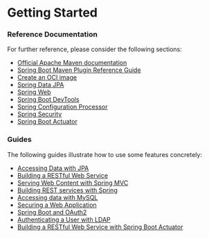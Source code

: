 # Getting Started

### Reference Documentation

For further reference, please consider the following sections:

* [Official Apache Maven documentation](https://maven.apache.org/guides/index.html)
* [Spring Boot Maven Plugin Reference Guide](https://docs.spring.io/spring-boot/docs/2.7.4-SNAPSHOT/maven-plugin/reference/html/)
* [Create an OCI image](https://docs.spring.io/spring-boot/docs/2.7.4-SNAPSHOT/maven-plugin/reference/html/#build-image)
* [Spring Data JPA](https://docs.spring.io/spring-boot/docs/2.7.4-SNAPSHOT/reference/htmlsingle/#data.sql.jpa-and-spring-data)
* [Spring Web](https://docs.spring.io/spring-boot/docs/2.7.4-SNAPSHOT/reference/htmlsingle/#web)
* [Spring Boot DevTools](https://docs.spring.io/spring-boot/docs/2.7.4-SNAPSHOT/reference/htmlsingle/#using.devtools)
* [Spring Configuration Processor](https://docs.spring.io/spring-boot/docs/2.7.4-SNAPSHOT/reference/htmlsingle/#appendix.configuration-metadata.annotation-processor)
* [Spring Security](https://docs.spring.io/spring-boot/docs/2.7.4-SNAPSHOT/reference/htmlsingle/#web.security)
* [Spring Boot Actuator](https://docs.spring.io/spring-boot/docs/2.7.4-SNAPSHOT/reference/htmlsingle/#actuator)

### Guides

The following guides illustrate how to use some features concretely:

* [Accessing Data with JPA](https://spring.io/guides/gs/accessing-data-jpa/)
* [Building a RESTful Web Service](https://spring.io/guides/gs/rest-service/)
* [Serving Web Content with Spring MVC](https://spring.io/guides/gs/serving-web-content/)
* [Building REST services with Spring](https://spring.io/guides/tutorials/rest/)
* [Accessing data with MySQL](https://spring.io/guides/gs/accessing-data-mysql/)
* [Securing a Web Application](https://spring.io/guides/gs/securing-web/)
* [Spring Boot and OAuth2](https://spring.io/guides/tutorials/spring-boot-oauth2/)
* [Authenticating a User with LDAP](https://spring.io/guides/gs/authenticating-ldap/)
* [Building a RESTful Web Service with Spring Boot Actuator](https://spring.io/guides/gs/actuator-service/)

